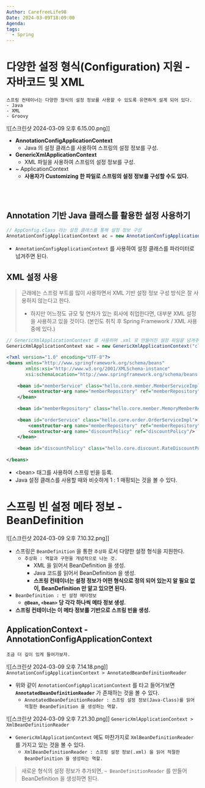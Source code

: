 ```yaml
---
Author: CarefreeLife98
Date: 2024-03-09T18:09:00
Agenda: 
tags:
  - Spring
---
```

# 다양한 설정 형식(Configuration) 지원 - 자바코드 및 XML

```
스프링 컨테이너는 다양한 형식의 설정 정보를 사용할 수 있도록 유연하게 설계 되어 있다.
- Java
- XML
- Groovy
```

![[스크린샷 2024-03-09 오후 6.15.00.png]]
- **AnnotationConfigApplicationContext**
	- Java 의 설정 클래스를 사용하여 스프링의 설정 정보를 구성.
- **GenericXmlApplicationContext**
	- XML 파일을 사용하여 스프링의 설정 정보를 구성.
- ~ ApplicationContext
	- **사용자가 Customizing 한 파일로 스프링의 설정 정보를 구성할 수도 있다.**

<br><br>

## Annotation 기반 Java 클래스를 활용한 설정 사용하기
```java
// AppConfig.class 라는 설정 클래스를 통해 설정 정보 구성
AnnotationConfigApplicationContext ac = new AnnotationConfigApplicationContext(AppConfig.class)
```
- `AnnotationConfigApplicationContext` 를 사용하여 설정 클래스를 파라미터로 넘겨주면 된다.

## XML 설정 사용

> 근래에는 스프링 부트를 많이 사용하면서 XML 기반 설정 정보 구성 방식은 잘 사용하지 않는다고 한다.
> - 하지만 어느정도 규모 및 연차가 있는 회사에 취업한다면, 대부분 XML 설정을 사용하고 있을 것이다. (본인도 취직 후 Spring Framework / XML 사용 중에 있다.)

```java
// GenericXmlApplicationContext 를 사용하며 .xml 로 만들어진 설정 파일을 넘겨주자.
GenericXmlApplicationContext xac = new GenericXmlApplicationContext("classpath:applicationContext.xml"
```

```xml
<?xml version="1.0" encoding="UTF-8"?>  
<beans xmlns="http://www.springframework.org/schema/beans"  
       xmlns:xsi="http://www.w3.org/2001/XMLSchema-instance"  
       xsi:schemaLocation="http://www.springframework.org/schema/beans http://www.springframework.org/schema/beans/spring-beans.xsd">  
  
    <bean id="memberService" class="hello.core.member.MemberServiceImpl">  
        <constructor-arg name="memberRepository" ref="memberRepository"/>  
    </bean>  
  
    <bean id="memberRepository" class="hello.core.member.MemoryMemberRepository"/>  
  
    <bean id="orderService" class="hello.core.order.OrderServiceImpl">  
        <constructor-arg name="memberRepository" ref="memberRepository"/>  
        <constructor-arg name="discountPolicy" ref="discountPolicy"/>  
    </bean>  
  
    <bean id="discountPolicy" class="hello.core.discount.RateDiscountPolicy"/>  
  
</beans>
```

- \<bean> 태그를 사용하여 스프링 빈을 등록.
- Java 설정 클래스를 사용할 때와 비슷하게 1 : 1 매핑되는 것을 볼 수 있다.

# 스프링 빈 설정 메타 정보 - BeanDefinition

![[스크린샷 2024-03-09 오후 7.10.32.png]]
- 스프링은 `BeanDefinition` 을 통한 `추상화` 로서 다양한 설정 형식을 지원한다.
	- `추상화 : 역할과 구현을 개념적으로 나눈 것.`
		- XML 을 읽어서 BeanDefinition 을 생성.
		- Java 코드를 읽어서 BeanDefinition 을 생성.
		- **스프링 컨테이너는 설정 정보가 어떤 형식으로 정의 되어 있는지 알 필요 없이, BeanDefinition 만 알고 있으면 된다.**
- `BeanDefinition : 빈 설정 메타정보`
	- **`@Bean`, `<bean>` 당 각각 하나씩 메타 정보 생성.**
- **스프링 컨테이너는 이 메타 정보를 기반으로 스프링 빈을 생성.**

## ApplicationContext - AnnotationConfigApplicationContext
```
조금 더 깊이 있게 들어가보자.
```

![[스크린샷 2024-03-09 오후 7.14.18.png]]
`AnnotationConfigApplicationContext > AnnotatedBeanDefinitionReader`<br>
- 위와 같이 `AnnotationConfigApplicationContext` 를 타고 들어가보면 **`AnnotatedBeanDefinitionReader`** 가 존재하는 것을 볼 수 있다.
	- `AnnotatedBeanDefinitionReader : 스프링 설정 정보(Java-Class)를 읽어 적절한 BeanDefinition 을 생성하는 역할.`

![[스크린샷 2024-03-09 오후 7.21.30.png]]
`GenericXmlApplicationContext > XmlBeanDefinitionReader`
- `GenericXmlApplicationContext` 에도 마찬가지로 `XmlBeanDefinitionReader` 를 가지고 있는 것을 볼 수 있다.
	- `XmlBeanDefinitionReader : 스프링 설정 정보(.xml) 을 읽어 적절한 BeanDefinition 을 생성하는 역할.`

> 새로운 형식의 설정 정보가 추가되면, `~ BeanDefinitionReader` 를 만들어 BeanDefinition 을 생성하면 된다.

